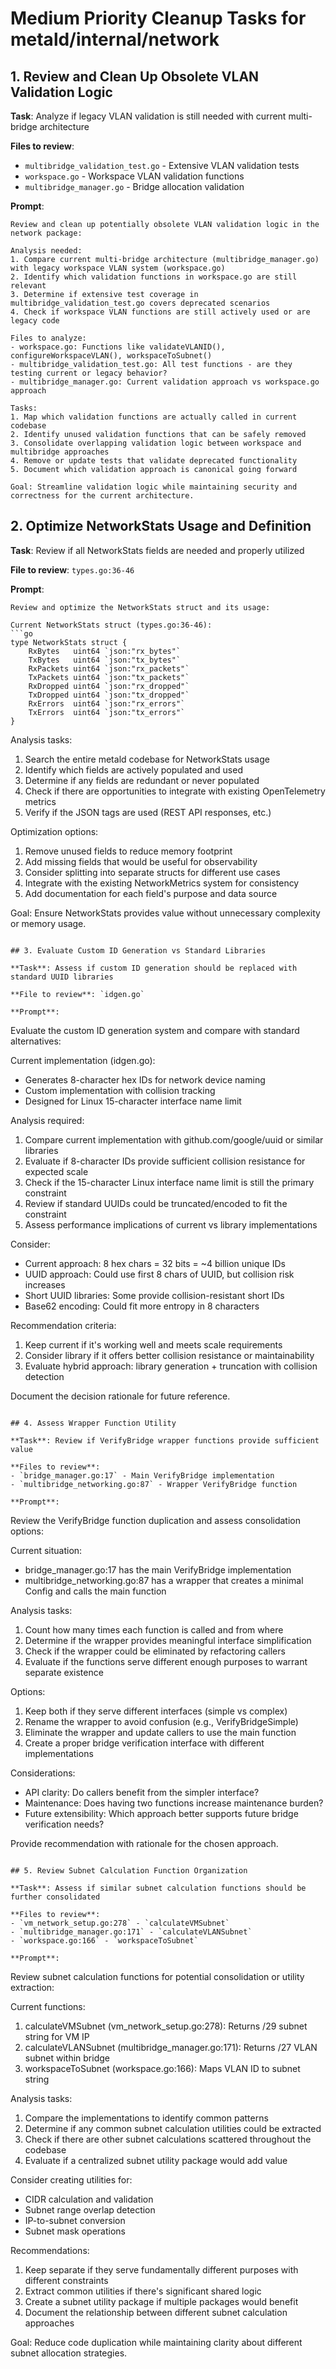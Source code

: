 # Medium Priority Cleanup Tasks for metald/internal/network

## 1. Review and Clean Up Obsolete VLAN Validation Logic

**Task**: Analyze if legacy VLAN validation is still needed with current multi-bridge architecture

**Files to review**:
- `multibridge_validation_test.go` - Extensive VLAN validation tests
- `workspace.go` - Workspace VLAN validation functions
- `multibridge_manager.go` - Bridge allocation validation

**Prompt**:
```
Review and clean up potentially obsolete VLAN validation logic in the network package:

Analysis needed:
1. Compare current multi-bridge architecture (multibridge_manager.go) with legacy workspace VLAN system (workspace.go)
2. Identify which validation functions in workspace.go are still relevant
3. Determine if extensive test coverage in multibridge_validation_test.go covers deprecated scenarios
4. Check if workspace VLAN functions are still actively used or are legacy code

Files to analyze:
- workspace.go: Functions like validateVLANID(), configureWorkspaceVLAN(), workspaceToSubnet()
- multibridge_validation_test.go: All test functions - are they testing current or legacy behavior?
- multibridge_manager.go: Current validation approach vs workspace.go approach

Tasks:
1. Map which validation functions are actually called in current codebase
2. Identify unused validation functions that can be safely removed
3. Consolidate overlapping validation logic between workspace and multibridge approaches
4. Remove or update tests that validate deprecated functionality
5. Document which validation approach is canonical going forward

Goal: Streamline validation logic while maintaining security and correctness for the current architecture.
```

## 2. Optimize NetworkStats Usage and Definition

**Task**: Review if all NetworkStats fields are needed and properly utilized

**File to review**: `types.go:36-46`

**Prompt**:
```
Review and optimize the NetworkStats struct and its usage:

Current NetworkStats struct (types.go:36-46):
```go
type NetworkStats struct {
	RxBytes   uint64 `json:"rx_bytes"`
	TxBytes   uint64 `json:"tx_bytes"`
	RxPackets uint64 `json:"rx_packets"`
	TxPackets uint64 `json:"tx_packets"`
	RxDropped uint64 `json:"rx_dropped"`
	TxDropped uint64 `json:"tx_dropped"`
	RxErrors  uint64 `json:"rx_errors"`
	TxErrors  uint64 `json:"tx_errors"`
}
```

Analysis tasks:
1. Search the entire metald codebase for NetworkStats usage
2. Identify which fields are actively populated and used
3. Determine if any fields are redundant or never populated
4. Check if there are opportunities to integrate with existing OpenTelemetry metrics
5. Verify if the JSON tags are used (REST API responses, etc.)

Optimization options:
1. Remove unused fields to reduce memory footprint
2. Add missing fields that would be useful for observability
3. Consider splitting into separate structs for different use cases
4. Integrate with the existing NetworkMetrics system for consistency
5. Add documentation for each field's purpose and data source

Goal: Ensure NetworkStats provides value without unnecessary complexity or memory usage.
```

## 3. Evaluate Custom ID Generation vs Standard Libraries

**Task**: Assess if custom ID generation should be replaced with standard UUID libraries

**File to review**: `idgen.go`

**Prompt**:
```
Evaluate the custom ID generation system and compare with standard alternatives:

Current implementation (idgen.go):
- Generates 8-character hex IDs for network device naming
- Custom implementation with collision tracking
- Designed for Linux 15-character interface name limit

Analysis required:
1. Compare current implementation with github.com/google/uuid or similar libraries
2. Evaluate if 8-character IDs provide sufficient collision resistance for expected scale
3. Check if the 15-character Linux interface name limit is still the primary constraint
4. Review if standard UUIDs could be truncated/encoded to fit the constraint
5. Assess performance implications of current vs library implementations

Consider:
- Current approach: 8 hex chars = 32 bits = ~4 billion unique IDs
- UUID approach: Could use first 8 chars of UUID, but collision risk increases
- Short UUID libraries: Some provide collision-resistant short IDs
- Base62 encoding: Could fit more entropy in 8 characters

Recommendation criteria:
1. Keep current if it's working well and meets scale requirements
2. Consider library if it offers better collision resistance or maintainability
3. Evaluate hybrid approach: library generation + truncation with collision detection

Document the decision rationale for future reference.
```

## 4. Assess Wrapper Function Utility

**Task**: Review if VerifyBridge wrapper functions provide sufficient value

**Files to review**:
- `bridge_manager.go:17` - Main VerifyBridge implementation
- `multibridge_networking.go:87` - Wrapper VerifyBridge function

**Prompt**:
```
Review the VerifyBridge function duplication and assess consolidation options:

Current situation:
- bridge_manager.go:17 has the main VerifyBridge implementation
- multibridge_networking.go:87 has a wrapper that creates a minimal Config and calls the main function

Analysis tasks:
1. Count how many times each function is called and from where
2. Determine if the wrapper provides meaningful interface simplification
3. Check if the wrapper could be eliminated by refactoring callers
4. Evaluate if the functions serve different enough purposes to warrant separate existence

Options:
1. Keep both if they serve different interfaces (simple vs complex)
2. Rename the wrapper to avoid confusion (e.g., VerifyBridgeSimple)
3. Eliminate the wrapper and update callers to use the main function
4. Create a proper bridge verification interface with different implementations

Considerations:
- API clarity: Do callers benefit from the simpler interface?
- Maintenance: Does having two functions increase maintenance burden?
- Future extensibility: Which approach better supports future bridge verification needs?

Provide recommendation with rationale for the chosen approach.
```

## 5. Review Subnet Calculation Function Organization

**Task**: Assess if similar subnet calculation functions should be further consolidated

**Files to review**:
- `vm_network_setup.go:278` - `calculateVMSubnet`
- `multibridge_manager.go:171` - `calculateVLANSubnet`
- `workspace.go:166` - `workspaceToSubnet`

**Prompt**:
```
Review subnet calculation functions for potential consolidation or utility extraction:

Current functions:
1. calculateVMSubnet (vm_network_setup.go:278): Returns /29 subnet string for VM IP
2. calculateVLANSubnet (multibridge_manager.go:171): Returns /27 VLAN subnet within bridge  
3. workspaceToSubnet (workspace.go:166): Maps VLAN ID to subnet string

Analysis tasks:
1. Compare the implementations to identify common patterns
2. Determine if any common subnet calculation utilities could be extracted
3. Check if there are other subnet calculations scattered throughout the codebase
4. Evaluate if a centralized subnet utility package would add value

Consider creating utilities for:
- CIDR calculation and validation
- Subnet range overlap detection  
- IP-to-subnet conversion
- Subnet mask operations

Recommendations:
1. Keep separate if they serve fundamentally different purposes with different constraints
2. Extract common utilities if there's significant shared logic
3. Create a subnet utility package if multiple packages would benefit
4. Document the relationship between different subnet calculation approaches

Goal: Reduce code duplication while maintaining clarity about different subnet allocation strategies.
```